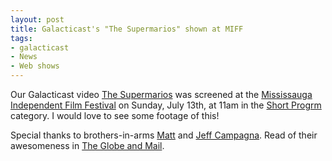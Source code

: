 ```yaml
--- 
layout: post
title: Galacticast's "The Supermarios" shown at MIFF
tags: 
- galacticast
- News
- Web shows
---
```

Our Galacticast video [The Supermarios](http://www.galacticast.com/2007/03/06/the-supermarios/) was screened at the [Mississauga Independent Film Festival](http://miff.ca/) on Sunday, July 13th, at 11am in 
the [Short Progrm](http://miff.ca/?page_id=49) category. I would love to see some footage of this!

Special thanks to brothers-in-arms [Matt](http://mattcampagna.com/) and [Jeff Campagna](http://www.jeffcampagna.com/). Read of their awesomeness in [The Globe and Mail](http://www.theglobeandmail.com/servlet/story/LAC.20080704.MIFF04/TPStory/TPEntertainment/Movies/).

